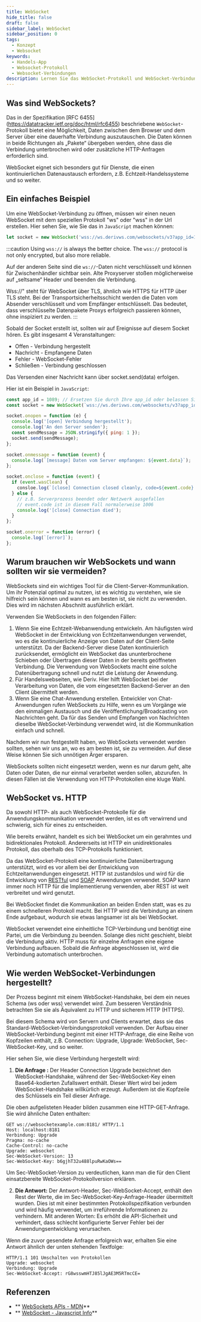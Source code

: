 ```yaml
---
title: WebSocket
hide_title: false
draft: false
sidebar_label: WebSocket
sidebar_position: 0
tags:
  - Konzept
  - Websocket
keywords:
  - Handels-App
  - Websocket-Protokoll
  - Websocket-Verbindungen
description: Lernen Sie das WebSocket-Protokoll und WebSocket-Verbindungen kennen und erfahren Sie, wie Sie diese integrieren können, um den Datenaustausch in Ihrer Trading App zu ermöglichen.
---
```


## Was sind WebSockets?

Das in der Spezifikation [RFC 6455] (https://datatracker.ietf.org/doc/html/rfc6455) beschriebene `WebSocket`-Protokoll bietet eine Möglichkeit, Daten zwischen dem Browser und dem Server über eine dauerhafte Verbindung auszutauschen. Die Daten können in beide Richtungen als „Pakete“ übergeben werden, ohne dass die Verbindung unterbrochen wird oder zusätzliche HTTP-Anfragen erforderlich sind.

WebSocket eignet sich besonders gut für Dienste, die einen kontinuierlichen Datenaustausch erfordern, z.B. Echtzeit-Handelssysteme und so weiter.

## Ein einfaches Beispiel

Um eine WebSocket-Verbindung zu öffnen, müssen wir einen neuen WebSocket mit dem speziellen Protokoll "ws" oder "wss" in der Url erstellen. Hier sehen Sie, wie Sie das in `JavaScript` machen können:

```js
let socket = new WebSocket('wss://ws.derivws.com/websockets/v3?app_id=1089');
```

:::caution
Using `wss://` is always the better choice. The `wss://` protocol is not only encrypted, but also more reliable.

Auf der anderen Seite sind die `ws://`-Daten nicht verschlüsselt und können für Zwischenhändler sichtbar sein. Alte Proxyserver stoßen möglicherweise auf „seltsame“ Header und beenden die Verbindung.

Wss://" steht für WebSocket über TLS, ähnlich wie HTTPS für HTTP über TLS steht. Bei der Transportsicherheitsschicht werden die Daten vom Absender verschlüsselt und vom Empfänger entschlüsselt. Das bedeutet, dass verschlüsselte Datenpakete Proxys erfolgreich passieren können, ohne inspiziert zu werden.
:::

Sobald der Socket erstellt ist, sollten wir auf Ereignisse auf diesem Socket hören. Es gibt insgesamt 4 Veranstaltungen:

- Offen - Verbindung hergestellt
- Nachricht - Empfangene Daten
- Fehler - WebSocket-Fehler
- Schließen - Verbindung geschlossen

Das Versenden einer Nachricht kann über socket.send(data) erfolgen.

Hier ist ein Beispiel in `JavaScript`:

```js showLineNumbers
const app_id = 1089; // Ersetzen Sie durch Ihre app_id oder belassen Sie es zum Testen bei 1089.
const socket = new WebSocket(`wss://ws.derivws.com/websockets/v3?app_id=${app_id}`);

socket.onopen = function (e) {
  console.log('[open] Verbindung hergestellt');
  console.log('An den Server senden');
  const sendMessage = JSON.stringify({ ping: 1 });
  socket.send(sendMessage);
};

socket.onmessage = function (event) {
  console.log(`[message] Daten vom Server empfangen: ${event.data}`);
};

socket.onclose = function (event) {
  if (event.wasClean) {
    consloe.log(`[close] Connection closed cleanly, code=${event.code} reason=${event.reason}`);
  } else {
    // z.B. Serverprozess beendet oder Netzwerk ausgefallen
    // event.code ist in diesem Fall normalerweise 1006
    console.log('[close] Connection died');
  }
};

socket.onerror = function (error) {
  console.log(`[error]`);
};
```

## Warum brauchen wir WebSockets und wann sollten wir sie vermeiden?

WebSockets sind ein wichtiges Tool für die Client-Server-Kommunikation. Um ihr Potenzial optimal zu nutzen, ist es wichtig zu verstehen, wie sie hilfreich sein können und wann es am besten ist, sie nicht zu verwenden. Dies wird im nächsten Abschnitt ausführlich erklärt.

Verwenden Sie WebSockets in den folgenden Fällen:

1. ‍Wenn Sie eine Echtzeit-Webanwendung entwickeln.
   Am häufigsten wird WebSocket in der Entwicklung von Echtzeitanwendungen verwendet, wo es die kontinuierliche Anzeige von Daten auf der Client-Seite unterstützt. Da der Backend-Server diese Daten kontinuierlich zurücksendet, ermöglicht ein WebSocket das ununterbrochene Schieben oder Übertragen dieser Daten in der bereits geöffneten Verbindung. Die Verwendung von WebSockets macht eine solche Datenübertragung schnell und nutzt die Leistung der Anwendung.
2. Für Handelswebseiten, wie Deriv.
   Hier hilft WebSocket bei der Verarbeitung von Daten, die vom eingesetzten Backend-Server an den Client übermittelt werden.
3. ‍Wenn Sie eine Chat-Anwendung erstellen.
   Entwickler von Chat-Anwendungen rufen WebSockets zu Hilfe, wenn es um Vorgänge wie den einmaligen Austausch und die Veröffentlichung/Broadcasting von Nachrichten geht. Da für das Senden und Empfangen von Nachrichten dieselbe WebSocket-Verbindung verwendet wird, ist die Kommunikation einfach und schnell.

Nachdem wir nun festgestellt haben, wo WebSockets verwendet werden sollten, sehen wir uns an, wo es am besten ist, sie zu vermeiden. Auf diese Weise können Sie sich unnötigen Ärger ersparen.

WebSockets sollten nicht eingesetzt werden, wenn es nur darum geht, alte Daten oder Daten, die nur einmal verarbeitet werden sollen, abzurufen. In diesen Fällen ist die Verwendung von HTTP-Protokollen eine kluge Wahl.

## WebSocket vs. HTTP

Da sowohl HTTP- als auch WebSocket-Protokolle für die Anwendungskommunikation verwendet werden, ist es oft verwirrend und schwierig, sich für eines zu entscheiden.

Wie bereits erwähnt, handelt es sich bei WebSocket um ein gerahmtes und bidirektionales Protokoll. Andererseits ist HTTP ein unidirektionales Protokoll, das oberhalb des TCP-Protokolls funktioniert.

Da das WebSocket-Protokoll eine kontinuierliche Datenübertragung unterstützt, wird es vor allem bei der Entwicklung von Echtzeitanwendungen eingesetzt. HTTP ist zustandslos und wird für die Entwicklung von [RESTful](https://de.wikipedia.org/wiki/Representational_State_Transfer) und [SOAP](https://de.wikipedia.org/wiki/SOAP) Anwendungen verwendet. SOAP kann immer noch HTTP für die Implementierung verwenden, aber REST ist weit verbreitet und wird genutzt.

Bei WebSocket findet die Kommunikation an beiden Enden statt, was es zu einem schnelleren Protokoll macht. Bei HTTP wird die Verbindung an einem Ende aufgebaut, wodurch sie etwas langsamer ist als bei WebSocket.

WebSocket verwendet eine einheitliche TCP-Verbindung und benötigt eine Partei, um die Verbindung zu beenden. Solange dies nicht geschieht, bleibt die Verbindung aktiv. HTTP muss für einzelne Anfragen eine eigene Verbindung aufbauen. Sobald die Anfrage abgeschlossen ist, wird die Verbindung automatisch unterbrochen.

## Wie werden WebSocket-Verbindungen hergestellt?

Der Prozess beginnt mit einem WebSocket-Handshake, bei dem ein neues Schema (ws oder wss) verwendet wird. Zum besseren Verständnis betrachten Sie sie als Äquivalent zu HTTP und sicherem HTTP (HTTPS).

Bei diesem Schema wird von Servern und Clients erwartet, dass sie das Standard-WebSocket-Verbindungsprotokoll verwenden. Der Aufbau einer WebSocket-Verbindung beginnt mit einer HTTP-Anfrage, die eine Reihe von Kopfzeilen enthält, z.B. Connection: Upgrade, Upgrade: WebSocket, Sec-WebSocket-Key, und so weiter.

Hier sehen Sie, wie diese Verbindung hergestellt wird:

1. **Die Anfrage :** Der Header Connection Upgrade bezeichnet den WebSocket-Handshake, während der Sec-WebSocket-Key einen Base64-kodierten Zufallswert enthält. Dieser Wert wird bei jedem WebSocket-Handshake willkürlich erzeugt. Außerdem ist die Kopfzeile des Schlüssels ein Teil dieser Anfrage.

Die oben aufgelisteten Header bilden zusammen eine HTTP-GET-Anfrage. Sie wird ähnliche Daten enthalten:

```
GET ws://websocketexample.com:8181/ HTTP/1.1
Host: localhost:8181
Verbindung: Upgrade
Pragma: no-cache
Cache-Control: no-cache
Upgrade: websocket
Sec-WebSocket-Version: 13
Sec-WebSocket-Key: b6gjhT32u488lpuRwKaOWs==
```

Um Sec-WebSocket-Version zu verdeutlichen, kann man die für den Client einsatzbereite WebSocket-Protokollversion erklären.

2. **Die Antwort:** Der Antwort-Header, Sec-WebSocket-Accept, enthält den Rest der Werte, die im Sec-WebSocket-Key-Anfrage-Header übermittelt wurden. Dies ist mit einer bestimmten Protokollspezifikation verbunden und wird häufig verwendet, um irreführende Informationen zu verhindern. Mit anderen Worten: Es erhöht die API-Sicherheit und verhindert, dass schlecht konfigurierte Server Fehler bei der Anwendungsentwicklung verursachen.

Wenn die zuvor gesendete Anfrage erfolgreich war, erhalten Sie eine Antwort ähnlich der unten stehenden Textfolge:

```
HTTP/1.1 101 Umschalten von Protokollen
Upgrade: websocket
Verbindung: Upgrade
Sec-WebSocket-Accept: rG8wsswmHTJ85lJgAE3M5RTmcCE=
```

## Referenzen

- \*\* [WebSockets APIs - MDN](https://developer.mozilla.org/en-US/docs/Web/API/WebSocket)\*\*
- \*\* [WebSocket - Javascript Info](https://javascript.info/websocket)\*\*
